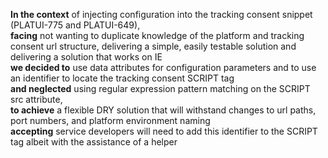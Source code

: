 **In the context** of injecting configuration into the tracking consent snippet (PLATUI-775 and PLATUI-649),  
**facing** not wanting to duplicate knowledge of the platform and tracking consent url structure, 
delivering a simple, easily testable solution and
delivering a solution that works on IE    
**we decided to** use data attributes for configuration parameters and to use an identifier to locate the tracking consent
 SCRIPT tag  
**and neglected** using regular expression pattern matching on the SCRIPT src attribute,  
**to achieve** a flexible DRY solution that will withstand changes to url paths, port numbers,
and platform environment naming  
**accepting** service developers will need to add this identifier to the SCRIPT tag albeit with the
 assistance of a helper
